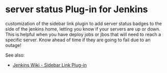 # server status Plug-in for Jenkins

customization of the sidebar link plugin to add server status badges to the side of the jenkins home, letting you know if your servers are up or down. This is helpful when you have deploy jobs or jbos that will need to reach a specific server. Know ahead of time if they are going to fail due to an outage!

See also:

- [Jenkins Wiki - Sidebar Link Plug-in](https://wiki.jenkins-ci.org/display/JENKINS/Sidebar-Link+Plugin)
